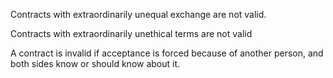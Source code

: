 Contracts with extraordinarily unequal exchange are not valid. 

Contracts with extraordinarily unethical terms are not valid

A contract is invalid if acceptance is forced because of another person, and both sides know or should know about it.
